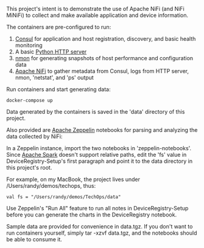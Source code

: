 This project's intent is to demonstrate the use of Apache NiFi (and NiFi MiNiFi) to collect and make available application and device information.

The containers are pre-configured to run:

1. [Consul](https://www.consul.io) for application and host registration, discovery, and basic health monitoring
2. A basic [Python HTTP server](https://docs.python.org/2/library/simplehttpserver.html)
3. [nmon](http://nmon.sourceforge.net/pmwiki.php) for generating snapshots of host performance and configuration data
4. [Apache NiFi](http://nifi.apache.org/) to gather metadata from Consul, logs from HTTP server, nmon, 'netstat', and 'ps' output

Run containers and start generating data:
```
docker-compose up
```

Data generated by the containers is saved in the 'data' directory of this project.

Also provided are [Apache Zeppelin](https://zeppelin.apache.org/) notebooks for parsing and analyzing the data collected by NiFi:

In a Zeppelin instance, import the two notebooks in 'zeppelin-notebooks'. Since [Apache Spark](http://spark.apache.org/) doesn't support relative paths, edit the 'fs' value in DeviceRegistry-Setup's first paragraph and point it to the data directory in this project's root.

For example, on my MacBook, the project lives under /Users/randy/demos/techops, thus:
```
val fs = "/Users/randy/demos/TechOps/data"
```

Use Zeppelin's "Run All" feature to run all notes in DeviceRegistry-Setup before you can generate the charts in the DeviceRegistry notebook.

Sample data are provided for convenience in data.tgz. If you don't want to run containers yourself, simply tar -xzvf data.tgz, and the notebooks should be able to consume it.

